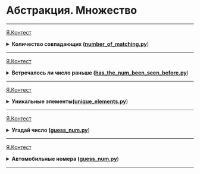 # Абстракция. Множество

---
[Я.Контест](https://contest.yandex.ru/contest/28964/problems/A/)

<details>
<summary>
<b>Количество совпадающих (<a href="number_of_matching.py">number_of_matching.py</a></b>)
</summary>

#### Условие

Даны два списка чисел, которые могут содержать до 100000 чисел каждый.
Посчитайте, сколько чисел содержится одновременно как в первом списке, так и во втором.
Примечание. Эту задачу на Питоне можно решить в одну строчку. 

#### Формат ввода

Вводятся два списка чисел. Все числа каждого списка находятся на отдельной строке.

#### Формат вывода

Выведите ответ на задачу.

#### Пример

<table>
  <tbody>
  <tr>
    <td><b>Ввод</b></td>
    <td><b>Вывод</b></td>
  </tr>
  <tr>
    <td valign="top">1 3 2 <br>4 3 2</td>
    <td valign="top">2</td>
  </tr>
  </tbody>
</table>
<table>
  <tbody>
  <tr>
    <td><b>Ввод</b></td>
    <td><b>Вывод</b></td>
  </tr>
  <tr>
    <td valign="top">1 2 6 4 5 7<br>10 2 3 4 8</td>
    <td valign="top">2</td>
  </tr>
  </tbody>
</table>
<table>
  <tbody>
  <tr>
    <td><b>Ввод</b></td>
    <td><b>Вывод</b></td>
  </tr>
  <tr>
    <td valign="top">1 7 3 8 10 2 5<br>6 5 2 8 4 3 7</td>
    <td valign="top">5</td>
  </tr>
  </tbody>
</table>
</details>

---

[Я.Контест](https://contest.yandex.ru/contest/28964/problems/B/)

<details>
<summary>
<b>Встречалось ли число раньше (<a href="has_the_num_been_seen_before.py">has_the_num_been_seen_before.py</a></b>)
</summary>

#### Условие

Во входной строке записана последовательность чисел через пробел.
Для каждого числа выведите слово YES (в отдельной строке), если это число ранее встречалось в последовательности или NO, если не встречалось. 


#### Формат ввода

Вводится список чисел. Все числа списка находятся на одной строке. 

#### Формат вывода

Выведите ответ на задачу. 

#### Пример

<table>
  <tbody>
  <tr>
    <td><b>Ввод</b></td>
    <td><b>Вывод</b></td>
  </tr>
  <tr>
    <td valign="top">1 2 3 2 3 4</td>
    <td valign="top">NO<br>NO<br>NO<br>YES<br>YES<br>NO</td>
  </tr>
  </tbody>
</table>
</details>

---

[Я.Контест](https://contest.yandex.ru/contest/28964/problems/C/)

<details>
<summary>
<b>Уникальные элементы(<a href="unique_elements.py">unique_elements.py</a></b>)
</summary>

#### Условие

Дан список. Выведите те его элементы, которые встречаются в списке только один раз.
Элементы нужно выводить в том порядке, в котором они встречаются в списке. 


#### Формат ввода

Вводится список чисел. Все числа списка находятся на одной строке. 

#### Формат вывода

Выведите ответ на задачу. 

#### Пример

<table>
  <tbody>
  <tr>
    <td><b>Ввод</b></td>
    <td><b>Вывод</b></td>
  </tr>
  <tr>
    <td valign="top">1 2 2 3 3 3</td>
    <td valign="top">1</td>
  </tr>
  </tbody>
</table>
<table>
  <tbody>
  <tr>
    <td><b>Ввод</b></td>
    <td><b>Вывод</b></td>
  </tr>
  <tr>
    <td valign="top">4 3 5 2 5 1 3 5</td>
    <td valign="top">4 2 1</td>
  </tr>
  </tbody>
</table>
</details>

---

[Я.Контест](https://contest.yandex.ru/contest/28964/problems/D/)

<details>
<summary>
<b>Угадай число (<a href="guess_num.py">guess_num.py</a></b>)
</summary>

#### Условие

Август и Беатриса играют в игру. Август загадал натуральное число от 1 до n.
Беатриса пытается угадать это число, для этого она называет некоторые множества натуральных чисел.
Август отвечает Беатрисе YES, если среди названных ей чисел есть задуманное 
или NO в противном случае. После нескольких заданных вопросов Беатриса запуталась в том,
какие вопросы она задавала и какие ответы получила и просит вас помочь ей определить,
какие числа мог задумать Август. 

#### Формат ввода

Первая строка входных данных содержит число n — наибольшее число, которое мог загадать Август.
Далее идут строки, содержащие вопросы Беатрисы.
Каждая строка представляет собой набор чисел, разделенных пробелами.
После каждой строки с вопросом идет ответ Августа: YES или NO. Наконец,
последняя строка входных данных содержит одно слово HELP. 

#### Формат вывода

Вы должны вывести (через пробел, в порядке возрастания) все числа, которые мог задумать Август. 

#### Пример

<table>
  <tbody>
  <tr>
    <td><b>Ввод</b></td>
    <td><b>Вывод</b></td>
  </tr>
  <tr>
    <td valign="top">10<br>1 2 3 4 5<br>YES<br>2 4 6 8 10<br>NO<br>HELP</td>
    <td valign="top">1 3 5</td>
  </tr>
  </tbody>
</table>
</details>

---

[Я.Контест](https://contest.yandex.ru/contest/28964/problems/E/)

<details>
<summary>
<b>Автомобильные номера (<a href="guess_num.py">guess_num.py</a></b>)
</summary>

#### Условие

Неизвестный водитель совершил ДТП и скрылся с места происшествия. Полиция опрашивает свидетелей.
Каждый из них говорит, что запомнил какие-то буквы и цифры номера.
Но при этом свидетели не помнят порядок этих цифр и букв.
Полиция хочет проверить несколько подозреваемых автомобилей.
Будем говорить, что номер согласуется с показанием свидетеля,
если все символы, которые назвал свидетель, присутствуют в этом номере (не важно, сколько раз). 

#### Формат ввода

Сначала задано число M <= 100 -количество свидетелей.
Далее идет M строк, каждая из которых описывает показания очередного свидетеля. 
Эти строки непустые и состоят из не более чем 20 символов.
Каждый символ в строке - либо цифра, либо заглавная латинская буква,
причём символы могут повторяться.
Затем идёт число N <= 100 - количество номеров.
Следующие строки представляют из себя номера подозреваемых машин и имеют такой же формат,
как и показания свидетелей.


#### Формат вывода

Выпишите номера автомобилей,
согласующиеся с максимальным количеством свидетелей.
Если таких номеров несколько, то выведите их в том же порядке, в котором они были заданы на входе. 

#### Пример

<table>
  <tbody>
  <tr>
    <td><b>Ввод</b></td>
    <td><b>Вывод</b></td>
  </tr>
  <tr>
    <td valign="top">3<br>ABC<br>A37<br>BCDA<br>2<br>A317BD<br>B137AC</td>
    <td valign="top">B137AC</td>
  </tr>
  </tbody>
</table>
<table>
  <tbody>
  <tr>
    <td><b>Ввод</b></td>
    <td><b>Вывод</b></td>
  </tr>
  <tr>
    <td valign="top">2<br>1ABC<br>3A4B<br>2<br>A143BC<br>C143AB<br>AAABC1</td>
    <td valign="top">A143BC<br>C143AB</td>
  </tr>
  </tbody>
</table>
</details>

---